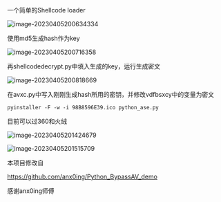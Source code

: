 一个简单的Shellcode loader

![image-20230405200634334](https://user-images.githubusercontent.com/129960499/230082153-980d4862-90bb-4e5f-8567-17449215c3ed.png)

使用md5生成hash作为key

![image-20230405200716358](https://user-images.githubusercontent.com/129960499/230082260-959a1342-0414-45cb-b862-adac3292d7db.png)

再shellcodedecrypt.py中填入生成的key，运行生成密文

![image-20230405200818669](https://user-images.githubusercontent.com/129960499/230082476-7be8ad97-a3ac-458f-9c26-b0cc7afce5c2.png)

在avxc.py中写入刚刚生成hash所用的密钥，并修改vdfbsxcy中的变量为密文

```
pyinstaller -F -w -i 98B8596E39.ico python_ase.py
```

目前可以过360和火绒

![image-20230405201424679](https://user-images.githubusercontent.com/129960499/230082603-9800609d-9b3c-4e25-bccf-619c37e7b5ec.png)

![image-20230405201515709](https://user-images.githubusercontent.com/129960499/230082633-be21e6d7-295b-46b0-b178-fb8b9327724e.png)



本项目修改自

https://github.com/anx0ing/Python_BypassAV_demo

感谢anx0ing师傅
